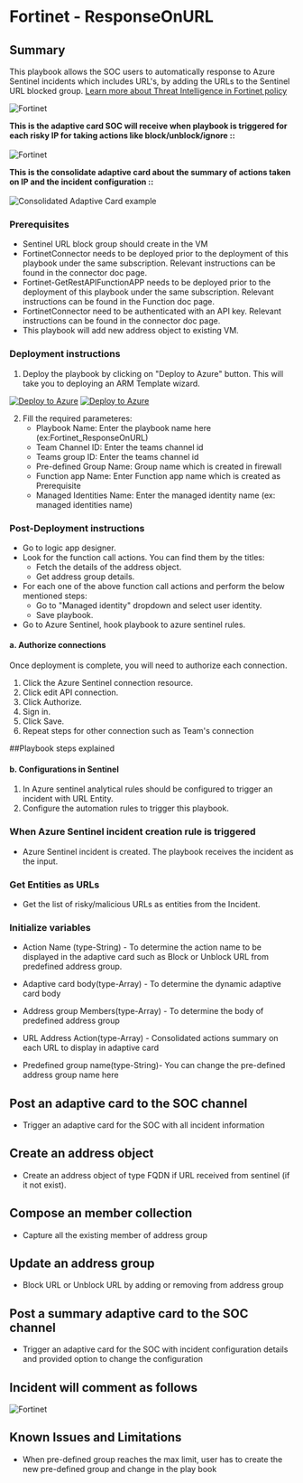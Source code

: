 # Fortinet - ResponseOnURL

 ## Summary

This playbook allows the SOC users to automatically response to Azure Sentinel incidents which includes URL's, by adding the URLs to the Sentinel URL blocked group.
 [Learn more about Threat Intelligence in Fortinet policy](https://www.fortinet.com/fortiguard/threat-intelligence/threat-research)

![Fortinet](./DesginerResposeOnURL.png)<br>


**This is the adaptive card SOC will receive when playbook is triggered for each risky IP for taking actions like block/unblock/ignore ::**<br><br>
![Fortinet](./ResponseOnURLAdaptiveCard.PNG)<br>

**This is the consolidate adaptive card about the summary of actions taken on IP and the incident configuration ::**<br><br>
![Consolidated Adaptive Card example](./FortinetSummaryAdaptivecardURL.PNG)<br>


### Prerequisites 
- Sentinel URL block group should create in the VM
- FortinetConnector needs to be deployed prior to the deployment of this playbook under the same subscription. Relevant instructions can be found in the connector doc page.
- Fortinet-GetRestAPIFunctionAPP needs to be deployed prior to the deployment of this playbook under the same subscription. Relevant instructions can be found in the Function doc page.
- FortinetConnector need to be authenticated with an API key. Relevant instructions can be found in the connector doc page.
- This playbook will add new address object to existing VM. 

### Deployment instructions 
1. Deploy the playbook by clicking on "Deploy to Azure" button. This will take you to deploying an ARM Template wizard.

[![Deploy to Azure](https://aka.ms/deploytoazurebutton)](https://portal.azure.com/#create/Microsoft.Template/uri/https%3A%2F%2Fraw.githubusercontent.com%2FAzure%2FAzure-Sentinel%2FSOAR-connectors-Private-Preview%2FPlaybooks%2FFortinet-FortiGate%2FPlaybooks%2FFortinet_ResponseOnURL%2Fazuredeploy.json) [![Deploy to Azure](https://aka.ms/deploytoazuregovbutton)](https://portal.azure.us/#create/Microsoft.Template/uri/https%3A%2F%2Fraw.githubusercontent.com%2FAzure%2FAzure-Sentinel%2FSOAR-connectors-Private-Preview%2FPlaybooks%2FFortinet-FortiGate%2FPlaybooks%2FFortinet_ResponseOnURL%2Fazuredeploy.json)


2. Fill the required parameteres:
    * Playbook Name: Enter the playbook name here (ex:Fortinet_ResponseOnURL)
    * Team Channel ID: Enter the teams channel id
    * Teams group ID: Enter the teams channel id
    * Pre-defined Group Name: Group name which is created in firewall
    * Function app Name: Enter Function app name which is created as Prerequisite
    * Managed Identities Name: Enter the managed identity name (ex: managed identities name)

### Post-Deployment instructions

* Go to logic app designer.
* Look for the function call actions. You can find them by the titles:
  - Fetch the details of the address object.
  - Get address group details.
* For each one of the above function call actions and perform the below mentioned steps:
  - Go to "Managed identity" dropdown and select user identity.
  - Save playbook.
* Go to Azure Sentinel, hook playbook to azure sentinel rules.

#### a. Authorize connections
Once deployment is complete, you will need to authorize each connection.
1.	Click the Azure Sentinel connection resource.
2.	Click edit API connection.
3.	Click Authorize.
4.	Sign in.
5.	Click Save.
6.	Repeat steps for other connection such as Team's connection

##Playbook steps explained

#### b. Configurations in Sentinel
1. In Azure sentinel analytical rules should be configured to trigger an incident with URL Entity.
2. Configure the automation rules to trigger this playbook.

### When Azure Sentinel incident creation rule is triggered

- Azure Sentinel incident is created. The playbook receives the incident as the input.

### Get Entities as URLs

- Get the list of risky/malicious URLs as entities from the Incident.

### Initialize variables 

-  Action Name (type-String) - To determine the action name to be displayed in the adaptive card such as Block or Unblock URL from predefined address group.

-  Adaptive card body(type-Array) - To determine the dynamic adaptive card body 
   
-  Address group Members(type-Array) - To determine the body of predefined address group
   
-  URL Address Action(type-Array) - Consolidated actions summary on each URL to display in adaptive card

-  Predefined group name(type-String)- You can change the pre-defined address group name here

## Post an adaptive card to the SOC channel
- Trigger an adaptive card for the SOC with all incident information

## Create an address object      
- Create an address object of type FQDN if URL received from sentinel (if it not exist).

## Compose an member collection

- Capture all the existing member of address group

## Update an address group 

- Block URL or Unblock URL by adding or removing from address group

## Post a summary adaptive card to the SOC channel

- Trigger an adaptive card for the SOC with incident configuration details and provided option to change the configuration

## Incident will comment as follows

![Fortinet](./CommentOnURLIncident.PNG)<br>

## Known Issues and Limitations

- When pre-defined group reaches the max limit, user has to create the new pre-defined group and change in the play book

